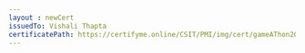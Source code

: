 ```yaml
--- 
layout : newCert 
issuedTo: Vishali Thapta 
certificatePath: https://certifyme.online/CSIT/PMI/img/cert/gameAThon2021/VishaliThapta_502ba.png
--- 
```


